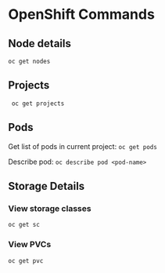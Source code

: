 # OpenShift Commands

## Node details 
```oc get nodes```

## Projects
``` oc get projects```

## Pods
Get list of pods in current project: ```oc get pods```

Describe pod: ```oc describe pod <pod-name>```

## Storage Details 
### View storage classes

```oc get sc```

### View PVCs
```oc get pvc```





